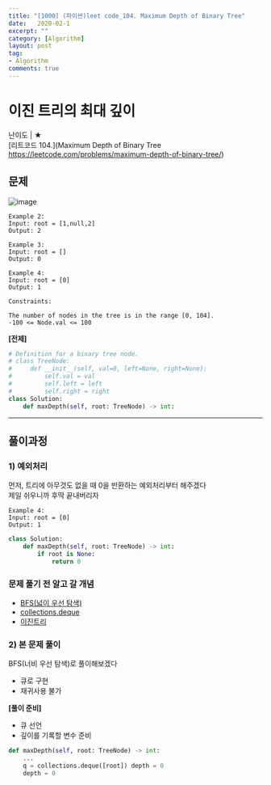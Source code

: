 ```yaml
---
title: "[1000] (파이썬)leet code_104. Maximum Depth of Binary Tree"
date:   2020-02-1
excerpt: ""
category: [Algorithm]
layout: post
tag:
- Algorithm
comments: true
---
```



# 이진 트리의 최대 깊이
난이도 | ★        
[리트코드 104.](Maximum Depth of Binary Tree https://leetcode.com/problems/maximum-depth-of-binary-tree/)   

## 문제
![image](https://user-images.githubusercontent.com/76824611/122871410-eb70d800-d369-11eb-848e-b22326ca7aeb.png)
```
Example 2:
Input: root = [1,null,2]
Output: 2

Example 3:
Input: root = []
Output: 0

Example 4:
Input: root = [0]
Output: 1
``` 
```
Constraints:

The number of nodes in the tree is in the range [0, 104].
-100 <= Node.val <= 100
```

**[전제]**   
```python
# Definition for a binary tree node.
# class TreeNode:
#     def __init__(self, val=0, left=None, right=None):
#         self.val = val
#         self.left = left
#         self.right = right
class Solution:
    def maxDepth(self, root: TreeNode) -> int:
```

----



## 풀이과정

### 1) 예외처리  
먼저, 트리에 아무것도 없을 때 0을 반환하는 예외처리부터 해주겠다   
제일 쉬우니까 후딱 끝내버리자   
```
Example 4:
Input: root = [0]
Output: 1
```

```python
class Solution:
    def maxDepth(self, root: TreeNode) -> int:
        if root is None:
            return 0
```

### 문제 풀기 전 알고 갈 개념
* [BFS(넓이 우선 탐색)](https://yerimoh.github.io/Algo020/)       
* [collections.deque](https://yerimoh.github.io/Algo9/)           
* [이진트리](https://yerimoh.github.io/Algo023/)


### 2) 본 문제 풀이
BFS(너비 우선 탐색)로 풀이해보겠다     
* 큐로 구현    
* 재귀사용 불가      

**[풀이 준비]**    
* 큐 선언     
* 깊이를 기록할 변수 준비    

```python
def maxDepth(self, root: TreeNode) -> int:
    ...
    q = collections.deque([root]) depth = 0
    depth = 0
```    








